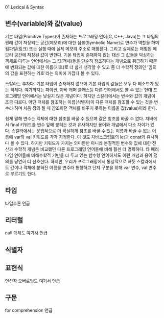 01.Lexical & Syntax

## 변수(variable)와 값(value)
 기본 타입(Primitive Types)이 존재하는 프로그래밍 언어(C, C++, Java)는 그 타입의 원래 값이 저장되는 공간(메모리)에 대한 심볼(Symbolic Name)로 변수가 역할을 하며 컴파일(링크) 또는 실행 때에 실제 메모리 주소로 매핑된다. 그리고 실제로는 매핑된 메모리 공간에 저장된 값이 변한다. 기본 타입이 존재하지 않는 대신 그 값들을 박싱하는 객체로 다루는 언어에서는 그 값(객체)들을 단순히 참조하다는 개념으로 취급하기 때문에 변화되는 값에 대한 이름(기호)로 더 쉽게 생각할 수 있고 좀 더 수학적 정의인 '임의의 값을 표현하는 기호'라는 의미에 가깝다 볼 수 있다.
 
 스칼라는 후자다. 기본 타입이 존재하지 않으며 기본 타입의 값들은 모두 다 메소드가 있는 객체다. 여기까지는 파이썬, 자바 래퍼 클래스등 다른 언어에서도 볼 수 있는 현대 프로그래밍 언어에서는 낯설지 않은 개념이다. 하지만 스칼라에서는 변수와 값의 개념이 조금 다르다. 어떤 객체를 참조하는 이름(식별자)이 다른 객체를 참조할 수 있는 것을 변수라 하며 처음 정의 될 때 참조하던 객체를 바꾸지 못하는 이름을 값(value)이라 한다.
 
 쉽게 말해 변수는 객체에 대한 참조를 바꿀 수 있으며 값은 참조를 바꿀 수 없다. 자바에서 final 키워드를 변수 앞에 붙히는 것과 유사하지만 용어와 개념에서 다소 차이가 있다. 스칼라에서는 문법적으로 더 확실하게 참조를 바꿀 수 있는 이름과 바꿀 수 없는 이름에 var와 val 키워드를 각각 지정한다. 이 것도 자바스크립트의 let과 const와 유사하다 볼 수 있다. 하지만 키워드가 가지는 의미뿐만 아니라 본질적인 변수와 값에 대한 전산과 수학적 개념은 비교했던 다른 프로그래밍 언어들에 비해 훨씬 더 명확하다. 타 패러다임 언어들에 비해수학적 기반을 더 두고 있는 함수형 언어에서도 이런 개념과 용어 정의를 당연히 더 선호한다. 하지만, 우리가 프로그래밍에서 통상적으로 하듯 스칼라에서도 값이나 객체에 붙혀진 이름을 변수라 통칭하고 단지 구분을 위해 var 변수, val 변수로 부르기도 한다.




## 타입
타입추론 언급

## 리터럴
null 대체도 여기서 언급


## 식별자


## 표현식
연산자 오버로딩도 여기서 언급


## 구문

for comprehension 언급